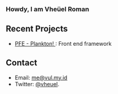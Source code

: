 ### Howdy, I am Vheüel Roman

## Recent Projects
- [PFE - Plankton! ](https://github.com/vheuel/plankton): Front end framework

## Contact
- Email: me@vul.my.id
- Twitter:  [@vheuel](https://twitter.com/vheuel).
